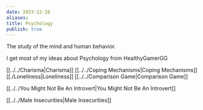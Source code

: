 ```yaml
---
date: 2023-12-28
aliases: 
title: Psychology
publish: true
---
```

The study of the mind and human behavior.

I get most of my ideas about Psychology from HealthyGamerGG

[[../../Charisma|Charisma]]
[[../../Coping Mechanisms|Coping Mechanisms]]
[[./Loneliness|Loneliness]]
[[../../Comparison Game|Comparison Game]]


[[../../You Might Not Be An Introvert|You Might Not Be An Introvert]]

[[../../Male Insecurities|Male Insecurities]]
